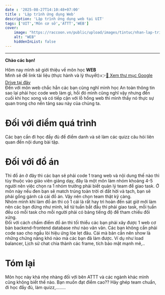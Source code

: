 ```yaml
---
date : '2025-08-27T14:10:48+07:00'
title : 'Lập trình ứng dụng Web'
description: 'Lập trình ứng dụng web tại UIT'
tags: ['UIT','Môn cơ sở','ATTT','WEB']
cover: 
    image: "https://raccoon.vn/public/upload/images/tintuc/nhan-lap-trinh-ung-dung-web-app-gia-re.png"
    alt: "WEB"
    hiddenInList: false
---
```

---
**Chào các bạn!**
 
Hôm nay mình sẽ giới thiệu về môn học **WEB**  
Mình sẽ để link tài liệu (thực hành và lý thuyết):👉[📁 Xem thư mục Google Drive tại đây](https://drive.google.com/drive/folders/1XqATtZ4YjWqzkP_nq66vfZ5gyJNckN98?usp=sharing)  
Đến với môn web chắc hẳn các bạn cũng nghĩ mình học An toàn thông tin sao lại phải học code web làm gì, hồi đó mình cũng nghĩ vậy nhưng đến cuối khi học xong và có tiếp cận với lỗ hổng web thì mình thấy nó thực sự quan trong cho nền tảng sau này của chúng ta.

# Đối với điểm quá trình
Các bạn cần đi học đầy đủ để điểm danh và sẽ làm các quizz câu hỏi liên quan đến nội dung bài tập.
# Đối với đồ án
Thì đồ án ở đây thì các bạn sẽ phải code 1 trang web và nội dung thế nào thì tùy thuộc vào giáo viên giảng dạy, đây là một môn làm nhóm khoảng 4-5 người nên việc chọn ra 1 nhóm trưởng phải biết quản lý team để giao task. Ở môn này nếu đen bạn sẽ match trúng toàn trời ơi đất hời và tạch, bạn sẽ phải gồng gánh cả cái đồ án. Vậy nên chọn team thật kỹ càng.  
Nhóm mình khi làm đồ án thì có 1 cái là rất hay trì hoản đến sát giờ mới làm nên các bạn đừng như mình, kể từ tuần bắt đầu thì phải giao task, mỗi tuần đều có mỗi task cho mỗi người phải có bảng tiếng độ để tham chiếu đối xứng.   
Đối với cách chấm điểm đồ án thì tối thiểu các bạn phải xây được 1 web cơ bản backend-frontend database như nào vân vân. Các bạn không cần phải code sao cho ngầu lòi hiệu ứng lòe lẹt đâu. Cái mà bản cần nên show là những chứng năng khó nào mà các bạn đã làm được. Ví dụ như load balancer, Lịch sử chat chia thành các frame, tích bảo mật mạnh mẽ,..

# Tóm lại
Môn học này khá nhẹ nhàng đối với bên ATTT và các ngành khác mình cũng không biết thế nào. Bạn muốn đạt điểm cao?? Hãy ghép team chuẩn, đi học đầy đủ, làm quizz,........ 